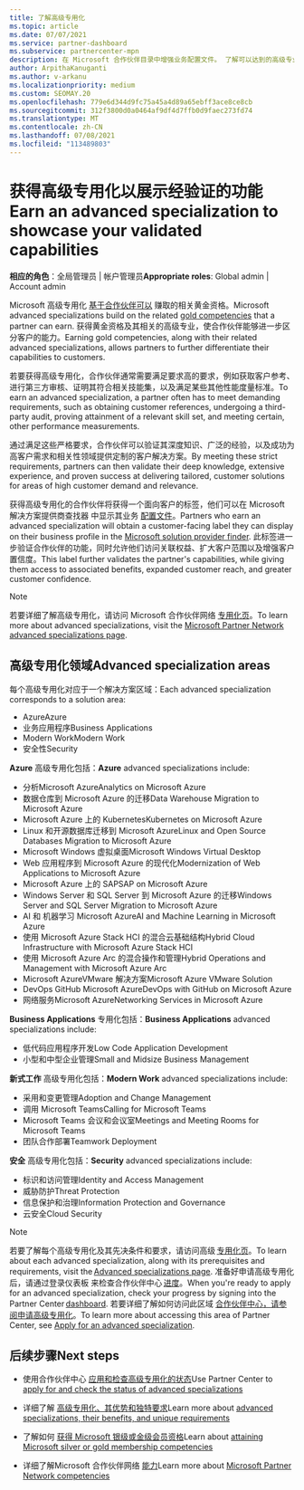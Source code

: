 ```yaml
---
title: 了解高级专用化
ms.topic: article
ms.date: 07/07/2021
ms.service: partner-dashboard
ms.subservice: partnercenter-mpn
description: 在 Microsoft 合作伙伴目录中增强业务配置文件。 了解可以达到的高级专业以及现有的金级和银级资格。
author: ArpithaKanuganti
ms.author: v-arkanu
ms.localizationpriority: medium
ms.custom: SEOMAY.20
ms.openlocfilehash: 779e6d344d9fc75a45a4d89a65ebff3ace8ce8cb
ms.sourcegitcommit: 312f3800d0a0464af9df4d7ffb0d9faec273fd74
ms.translationtype: MT
ms.contentlocale: zh-CN
ms.lasthandoff: 07/08/2021
ms.locfileid: "113489803"
---
```

# <a name="earn-an-advanced-specialization-to-showcase-your-validated-capabilities"></a><span data-ttu-id="68b89-104">获得高级专用化以展示经验证的功能</span><span class="sxs-lookup"><span data-stu-id="68b89-104">Earn an advanced specialization to showcase your validated capabilities</span></span>

<span data-ttu-id="68b89-105">**相应的角色**：全局管理员 | 帐户管理员</span><span class="sxs-lookup"><span data-stu-id="68b89-105">**Appropriate roles**: Global admin | Account admin</span></span>

<span data-ttu-id="68b89-106">Microsoft 高级专用化 [基于合作伙伴可以](learn-about-competencies.md) 赚取的相关黄金资格。</span><span class="sxs-lookup"><span data-stu-id="68b89-106">Microsoft advanced specializations build on the related [gold competencies](learn-about-competencies.md) that a partner can earn.</span></span> <span data-ttu-id="68b89-107">获得黄金资格及其相关的高级专业，使合作伙伴能够进一步区分客户的能力。</span><span class="sxs-lookup"><span data-stu-id="68b89-107">Earning gold competencies, along with their related advanced specializations, allows partners to further differentiate their capabilities to customers.</span></span>

<span data-ttu-id="68b89-108">若要获得高级专用化，合作伙伴通常需要满足要求高的要求，例如获取客户参考、进行第三方审核、证明其符合相关技能集，以及满足某些其他性能度量标准。</span><span class="sxs-lookup"><span data-stu-id="68b89-108">To earn an advanced specialization, a partner often has to meet demanding requirements, such as obtaining customer references, undergoing a third-party audit, proving attainment of a relevant skill set, and meeting certain, other performance measurements.</span></span>

<span data-ttu-id="68b89-109">通过满足这些严格要求，合作伙伴可以验证其深度知识、广泛的经验，以及成功为高客户需求和相关性领域提供定制的客户解决方案。</span><span class="sxs-lookup"><span data-stu-id="68b89-109">By meeting these strict requirements, partners can then validate their deep knowledge, extensive experience, and proven success at delivering tailored, customer solutions for areas of high customer demand and relevance.</span></span>

<span data-ttu-id="68b89-110">获得高级专用化的合作伙伴将获得一个面向客户的标签，他们可以在 Microsoft 解决方案提供商查找器 中显示其业务 [配置文件](https://www.microsoft.com/solution-providers/home)。</span><span class="sxs-lookup"><span data-stu-id="68b89-110">Partners who earn an advanced specialization will obtain a customer-facing label they can display on their business profile in the [Microsoft solution provider finder](https://www.microsoft.com/solution-providers/home).</span></span> <span data-ttu-id="68b89-111">此标签进一步验证合作伙伴的功能，同时允许他们访问关联权益、扩大客户范围以及增强客户置信度。</span><span class="sxs-lookup"><span data-stu-id="68b89-111">This label further validates the partner's capabilities, while giving them access to associated benefits, expanded customer reach, and greater customer confidence.</span></span>

> [!NOTE]
> <span data-ttu-id="68b89-112">若要详细了解高级专用化，请访问 Microsoft 合作伙伴网络 [专用化页](https://partner.microsoft.com/membership/advanced-specialization)。</span><span class="sxs-lookup"><span data-stu-id="68b89-112">To learn more about advanced specializations, visit the [Microsoft Partner Network advanced specializations page](https://partner.microsoft.com/membership/advanced-specialization).</span></span>

## <a name="advanced-specialization-areas"></a><span data-ttu-id="68b89-113">高级专用化领域</span><span class="sxs-lookup"><span data-stu-id="68b89-113">Advanced specialization areas</span></span>

<span data-ttu-id="68b89-114">每个高级专用化对应于一个解决方案区域：</span><span class="sxs-lookup"><span data-stu-id="68b89-114">Each advanced specialization corresponds to a solution area:</span></span>

- <span data-ttu-id="68b89-115">Azure</span><span class="sxs-lookup"><span data-stu-id="68b89-115">Azure</span></span>
- <span data-ttu-id="68b89-116">业务应用程序</span><span class="sxs-lookup"><span data-stu-id="68b89-116">Business Applications</span></span>
- <span data-ttu-id="68b89-117">Modern Work</span><span class="sxs-lookup"><span data-stu-id="68b89-117">Modern Work</span></span>
- <span data-ttu-id="68b89-118">安全性</span><span class="sxs-lookup"><span data-stu-id="68b89-118">Security</span></span>

<span data-ttu-id="68b89-119">**Azure** 高级专用化包括：</span><span class="sxs-lookup"><span data-stu-id="68b89-119">**Azure** advanced specializations include:</span></span>

- <span data-ttu-id="68b89-120">分析Microsoft Azure</span><span class="sxs-lookup"><span data-stu-id="68b89-120">Analytics on Microsoft Azure</span></span>
- <span data-ttu-id="68b89-121">数据仓库到 Microsoft Azure 的迁移</span><span class="sxs-lookup"><span data-stu-id="68b89-121">Data Warehouse Migration to Microsoft Azure</span></span>
- <span data-ttu-id="68b89-122">Microsoft Azure 上的 Kubernetes</span><span class="sxs-lookup"><span data-stu-id="68b89-122">Kubernetes on Microsoft Azure</span></span>
- <span data-ttu-id="68b89-123">Linux 和开源数据库迁移到 Microsoft Azure</span><span class="sxs-lookup"><span data-stu-id="68b89-123">Linux and Open Source Databases Migration to Microsoft Azure</span></span>
- <span data-ttu-id="68b89-124">Microsoft Windows 虚拟桌面</span><span class="sxs-lookup"><span data-stu-id="68b89-124">Microsoft Windows Virtual Desktop</span></span>
- <span data-ttu-id="68b89-125">Web 应用程序到 Microsoft Azure 的现代化</span><span class="sxs-lookup"><span data-stu-id="68b89-125">Modernization of Web Applications to Microsoft Azure</span></span>
- <span data-ttu-id="68b89-126">Microsoft Azure 上的 SAP</span><span class="sxs-lookup"><span data-stu-id="68b89-126">SAP on Microsoft Azure</span></span>
- <span data-ttu-id="68b89-127">Windows Server 和 SQL Server 到 Microsoft Azure 的迁移</span><span class="sxs-lookup"><span data-stu-id="68b89-127">Windows Server and SQL Server Migration to Microsoft Azure</span></span>
- <span data-ttu-id="68b89-128">AI 和 机器学习 Microsoft Azure</span><span class="sxs-lookup"><span data-stu-id="68b89-128">AI and Machine Learning in Microsoft Azure</span></span>
- <span data-ttu-id="68b89-129">使用 Microsoft Azure Stack HCI 的混合云基础结构</span><span class="sxs-lookup"><span data-stu-id="68b89-129">Hybrid Cloud Infrastructure with Microsoft Azure Stack HCI</span></span>
- <span data-ttu-id="68b89-130">使用 Microsoft Azure Arc 的混合操作和管理</span><span class="sxs-lookup"><span data-stu-id="68b89-130">Hybrid Operations and Management with Microsoft Azure Arc</span></span>
- <span data-ttu-id="68b89-131">Microsoft AzureVMware 解决方案</span><span class="sxs-lookup"><span data-stu-id="68b89-131">Microsoft Azure VMware Solution</span></span>
- <span data-ttu-id="68b89-132">DevOps GitHub Microsoft Azure</span><span class="sxs-lookup"><span data-stu-id="68b89-132">DevOps with GitHub on Microsoft Azure</span></span>
- <span data-ttu-id="68b89-133">网络服务Microsoft Azure</span><span class="sxs-lookup"><span data-stu-id="68b89-133">Networking Services in Microsoft Azure</span></span>


<span data-ttu-id="68b89-134">**Business Applications** 专用化包括：</span><span class="sxs-lookup"><span data-stu-id="68b89-134">**Business Applications** advanced specializations include:</span></span>

- <span data-ttu-id="68b89-135">低代码应用程序开发</span><span class="sxs-lookup"><span data-stu-id="68b89-135">Low Code Application Development</span></span>
- <span data-ttu-id="68b89-136">小型和中型企业管理</span><span class="sxs-lookup"><span data-stu-id="68b89-136">Small and Midsize Business Management</span></span>

<span data-ttu-id="68b89-137">**新式工作** 高级专用化包括：</span><span class="sxs-lookup"><span data-stu-id="68b89-137">**Modern Work** advanced specializations include:</span></span>

- <span data-ttu-id="68b89-138">采用和变更管理</span><span class="sxs-lookup"><span data-stu-id="68b89-138">Adoption and Change Management</span></span>
- <span data-ttu-id="68b89-139">调用 Microsoft Teams</span><span class="sxs-lookup"><span data-stu-id="68b89-139">Calling for Microsoft Teams</span></span>
- <span data-ttu-id="68b89-140">Microsoft Teams 会议和会议室</span><span class="sxs-lookup"><span data-stu-id="68b89-140">Meetings and Meeting Rooms for Microsoft Teams</span></span>
- <span data-ttu-id="68b89-141">团队合作部署</span><span class="sxs-lookup"><span data-stu-id="68b89-141">Teamwork Deployment</span></span>

<span data-ttu-id="68b89-142">**安全** 高级专用化包括：</span><span class="sxs-lookup"><span data-stu-id="68b89-142">**Security** advanced specializations include:</span></span>

- <span data-ttu-id="68b89-143">标识和访问管理</span><span class="sxs-lookup"><span data-stu-id="68b89-143">Identity and Access Management</span></span>
- <span data-ttu-id="68b89-144">威胁防护</span><span class="sxs-lookup"><span data-stu-id="68b89-144">Threat Protection</span></span>
- <span data-ttu-id="68b89-145">信息保护和治理</span><span class="sxs-lookup"><span data-stu-id="68b89-145">Information Protection and Governance</span></span>
- <span data-ttu-id="68b89-146">云安全</span><span class="sxs-lookup"><span data-stu-id="68b89-146">Cloud Security</span></span>

> [!NOTE]
> <span data-ttu-id="68b89-147">若要了解每个高级专用化及其先决条件和要求，请访问高级 [专用化页](https://partner.microsoft.com/membership/advanced-specialization)。</span><span class="sxs-lookup"><span data-stu-id="68b89-147">To learn about each advanced specialization, along with its prerequisites and requirements, visit the [Advanced specializations page](https://partner.microsoft.com/membership/advanced-specialization).</span></span> <span data-ttu-id="68b89-148">准备好申请高级专用化后，请通过登录仪表板 来检查合作伙伴中心 [进度](https://partner.microsoft.com/dashboard)。</span><span class="sxs-lookup"><span data-stu-id="68b89-148">When you're ready to apply for an advanced specialization, check your progress by signing into the Partner Center [dashboard](https://partner.microsoft.com/dashboard).</span></span> <span data-ttu-id="68b89-149">若要详细了解如何访问此区域 [合作伙伴中心，请参阅申请高级专用化](advanced-specializations-apply.md)。</span><span class="sxs-lookup"><span data-stu-id="68b89-149">To learn more about accessing this area of Partner Center, see [Apply for an advanced specialization](advanced-specializations-apply.md).</span></span>

## <a name="next-steps"></a><span data-ttu-id="68b89-150">后续步骤</span><span class="sxs-lookup"><span data-stu-id="68b89-150">Next steps</span></span>

- <span data-ttu-id="68b89-151">使用合作伙伴中心 [应用和检查高级专用化的状态](advanced-specializations-apply.md)</span><span class="sxs-lookup"><span data-stu-id="68b89-151">Use Partner Center to [apply for and check the status of advanced specializations](advanced-specializations-apply.md)</span></span>

- <span data-ttu-id="68b89-152">详细了解 [高级专用化、其优势和独特要求](https://partner.microsoft.com/membership/advanced-specialization)</span><span class="sxs-lookup"><span data-stu-id="68b89-152">Learn more about [advanced specializations, their benefits, and unique requirements](https://partner.microsoft.com/membership/advanced-specialization)</span></span>

- <span data-ttu-id="68b89-153">了解如何 [获得 Microsoft 银级或金级会员资格](learn-about-competencies.md)</span><span class="sxs-lookup"><span data-stu-id="68b89-153">Learn about [attaining Microsoft silver or gold membership competencies](learn-about-competencies.md)</span></span>

- <span data-ttu-id="68b89-154">详细了解Microsoft 合作伙伴网络 [能力](https://partner.microsoft.com/membership/competencies)</span><span class="sxs-lookup"><span data-stu-id="68b89-154">Learn more about [Microsoft Partner Network competencies](https://partner.microsoft.com/membership/competencies)</span></span>